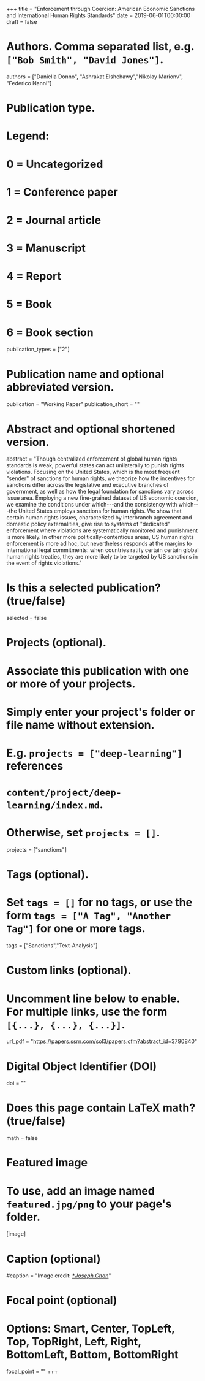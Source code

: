 +++
title = "Enforcement through Coercion: American Economic Sanctions and International Human Rights Standards"
date = 2019-06-01T00:00:00
draft = false

# Authors. Comma separated list, e.g. `["Bob Smith", "David Jones"]`.
authors = ["Daniella Donno", "Ashrakat Elshehawy","Nikolay Marionv", "Federico Nanni"]

# Publication type.
# Legend:
# 0 = Uncategorized
# 1 = Conference paper
# 2 = Journal article
# 3 = Manuscript
# 4 = Report
# 5 = Book
# 6 = Book section
publication_types = ["2"]

# Publication name and optional abbreviated version.
publication = "Working Paper"
publication_short = ""

# Abstract and optional shortened version.
abstract = "Though centralized enforcement of global human rights standards is weak, powerful states can act unilaterally to punish rights violations. Focusing on the United States, which is the most frequent "sender" of sanctions for human rights, we theorize how the incentives for sanctions differ across the legislative and executive branches of government, as well as how the legal foundation for sanctions vary across issue area. Employing a new fine-grained dataset of US economic coercion, we examine the conditions under which---and the consistency with which---the United States employs sanctions for human rights. We show that certain human rights issues, characterized by interbranch agreement and domestic policy externalities, give rise to systems of "dedicated" enforcement where violations are systematically monitored and punishment is more likely. In other more politically-contentious areas, US human rights enforcement is more ad hoc, but nevertheless responds at the margins to international legal commitments: when countries ratify certain certain global human rights treaties, they are more likely to be targeted by US sanctions in the event of rights violations."

# Is this a selected publication? (true/false)
selected = false

# Projects (optional).
#   Associate this publication with one or more of your projects.
#   Simply enter your project's folder or file name without extension.
#   E.g. `projects = ["deep-learning"]` references 
#   `content/project/deep-learning/index.md`.
#   Otherwise, set `projects = []`.
projects = ["sanctions"]

# Tags (optional).
#   Set `tags = []` for no tags, or use the form `tags = ["A Tag", "Another Tag"]` for one or more tags.
tags = ["Sanctions","Text-Analysis"]

# Custom links (optional).
#   Uncomment line below to enable. For multiple links, use the form `[{...}, {...}, {...}]`.
url_pdf = "https://papers.ssrn.com/sol3/papers.cfm?abstract_id=3790840"


# Digital Object Identifier (DOI)
doi = ""

# Does this page contain LaTeX math? (true/false)
math = false

# Featured image
# To use, add an image named `featured.jpg/png` to your page's folder. 
[image]
  # Caption (optional)
  #caption = "Image credit: [**Joseph Chan*](https://unsplash.com/photos/GOX3FMgcWK4)"

  # Focal point (optional)
  # Options: Smart, Center, TopLeft, Top, TopRight, Left, Right, BottomLeft, Bottom, BottomRight
  focal_point = ""
+++

